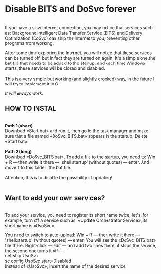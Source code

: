 <h1> Disable BITS and DoSvc forever </h1> <br>
If you have a slow Internet connection, you may notice that services such as: Background Intelligent Data Transfer Service (BITS) and Delivery Optimization (DoSvc) can ship the Internet to you, preventing other programs from working.

After some time exploring the Internet, you will notice that these services can be turned off, but in fact they are turned on again. It's a simple one.the bat file that needs to be added to the startup, and each time Windows starts, these services will be closed and disabled.
<br>
<br>This is a very simple but working (and slightly crooked) way, in the future I will try to implement it in C.

<i> It will always work. </i>

<h2> HOW TO INSTAL </h2><br>
<b>Path 1 (short)</b> <br>
Download «Start.bat» and run it, then go to the task manager and make sure that a file named «DoSvc_BITS.bat» appears in the startup. Delete «Start.bat».
<br>
<br>
<b> Path 2 (long) </b> <br>
Download «DoSvc_BITS.bat». To add a file to the startup, you need to: Win + R — then write it there — 'shell:startup' (without quotes) — enter. And move it to this folder .the bat file.
<br>
<br>
Attention, this is to disable the possibility of updating!
<br>
<br>
<h2> Want to add your own services? </h2> <br>
To add your service, you need to register its short name twice, let's, for example, turn off a service such as: «Update Orchestrator Service», its short name is «UsoSvc».

You need to switch to auto-upload: Win + R — then write it there — 'shell:startup' (without quotes) — enter. You will see the «DoSvc_BITS.bat» file there. Right-click — edit — and add two lines there, it stops the service, the second one turns it off —
<br> net stop UsoSvc
<br> sc config UsoSvc start=Disabled
<br> Instead of «UsoSvc», insert the name of the desired service.
